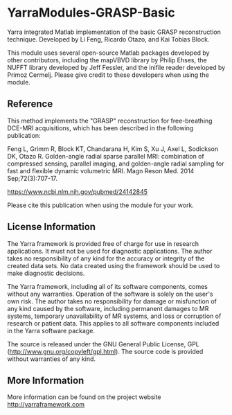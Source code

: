 # YarraModules-GRASP-Basic

Yarra integrated Matlab implementation of the basic GRASP reconstruction technique. Developed by Li Feng, Ricardo Otazo, and Kai Tobias Block.

This module uses several open-source Matlab packages developed by other contributors, including the mapVBVD library by Philip Ehses, the NUFFT library developed by Jeff Fessler, and the inifile reader developed by Primoz Cermelj. Please give credit to these developers when using the module.


## Reference

This method implements the "GRASP" reconstruction for free-breathing DCE-MRI acquisitions, which has been described in the following publication:

Feng L, Grimm R, Block KT, Chandarana H, Kim S, Xu J, Axel L, Sodickson DK, Otazo R. 
Golden-angle radial sparse parallel MRI: combination of compressed sensing, parallel imaging, and golden-angle radial sampling for fast and flexible dynamic volumetric MRI. 
Magn Reson Med. 2014 Sep;72(3):707-17.

https://www.ncbi.nlm.nih.gov/pubmed/24142845

Please cite this publication when using the module for your work.


## License Information
The Yarra framework is provided free of charge for use in research applications. It must not be used for diagnostic applications. The author takes no responsibility of any kind for the accuracy or integrity of the created data sets. No data created using the framework should be used to make diagnostic decisions.

The Yarra framework, including all of its software components, comes without any warranties. Operation of the software is solely on the user's own risk. The author takes no responsibility for damage or misfunction of any kind caused by the software, including permanent damages to MR systems, temporary unavailability of MR systems, and loss or corruption of research or patient data. This applies to all software components included in the Yarra software package.

The source is released under the GNU General Public License, GPL (http://www.gnu.org/copyleft/gpl.html). The source code is provided without warranties of any kind.

## More Information
More information can be found on the project website http://yarraframework.com